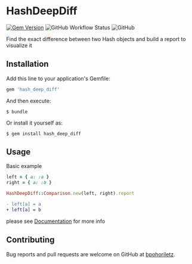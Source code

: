 # HashDeepDiff
[![Gem
Version](https://badge.fury.io/rb/hash_deep_diff.svg)](https://badge.fury.io/rb/hash_deep_diff) ![GitHub Workflow
Status](https://img.shields.io/github/workflow/status/bpohoriletz/hash_deep_diff/CI)
![GitHub](https://img.shields.io/github/license/bpohoriletz/hash_deep_diff)


Find the exact difference between two Hash objects and build a report to visualize it

## Installation

Add this line to your application's Gemfile:

```ruby
gem 'hash_deep_diff'
```

And then execute:

    $ bundle

Or install it yourself as:

    $ gem install hash_deep_diff

## Usage
Basic example

```ruby
left = { a: :a }
right = { a: :b }

HashDeepDiff::Comparison.new(left, right).report
```
```diff
- left[a] = a
+ left[a] = b
```
please see [Documentation](https://rdoc.info/gems/hash_deep_diff) for
more info

## Contributing

Bug reports and pull requests are welcome on GitHub at [bpohoriletz](https://github.com/bpohoriletz/hash_deep_diff).
	
